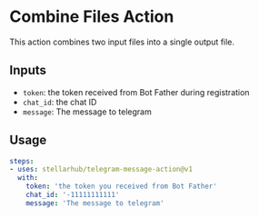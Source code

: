 # Combine Files Action

This action combines two input files into a single output file.

## Inputs

- `token`: the token received from Bot Father during registration
- `chat_id`: the chat ID
- `message`: The message to telegram

## Usage

```yaml
steps:
- uses: stellarhub/telegram-message-action@v1
  with:
    token: 'the token you received from Bot Father'
    chat_id: '-11111111111'
    message: 'The message to telegram'

